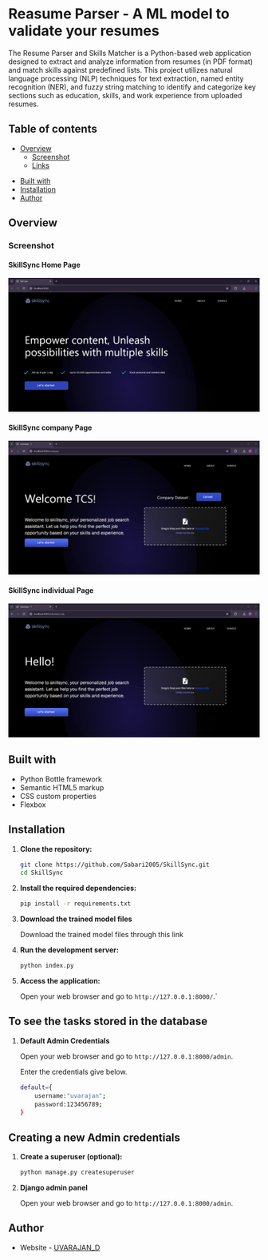 # Reasume Parser - A ML model to validate your resumes

The Resume Parser and Skills Matcher is a Python-based web application designed to extract and analyze information from resumes (in PDF format) and match skills against predefined lists. This project utilizes natural language processing (NLP) techniques for text extraction, named entity recognition (NER), and fuzzy string matching to identify and categorize key sections such as education, skills, and work experience from uploaded resumes.

## Table of contents

- [Overview](#overview)
  - [Screenshot](#screenshot)
  - [Links](#links)
<!-- - [My process](#my-process) -->
  - [Built with](#built-with)
- [Installation](#installation)
  <!-- - [What I learned](#what-i-learned) -->
  <!-- - [Continued development](#continued-development) -->
  <!-- - [Useful resources](#useful-resources) -->
- [Author](#author)
<!-- - [Acknowledgments](#acknowledgments) -->

<!-- **Note: Delete this note and update the table of contents based on what sections you keep.** -->

## Overview

### Screenshot

#### SkillSync Home Page
![screenshot_mobile view](/screenshots/skillsync_screenshot1.png)
#### SkillSync company Page
![screenshot_mobile view](/screenshots/skillsync_screenshot2.png)
#### SkillSync individual Page
![screenshot_mobile view](/screenshots/skillsync_screenshot3.png)


## Built with
- Python Bottle framework
- Semantic HTML5 markup
- CSS custom properties
- Flexbox

## Installation

1. **Clone the repository:**

    ```bash
    git clone https://github.com/Sabari2005/SkillSync.git
    cd SkillSync
    ```

2. **Install the required dependencies:**

    ```bash
    pip install -r requirements.txt
    ```

3. **Download the trained model files**

    Download the trained model files through this link ` `

3. **Run the development server:**

    ```bash
    python index.py
    ```

4. **Access the application:**

    Open your web browser and go to `http://127.0.0.1:8000/`.`

## **To see the tasks stored in the database**
1. **Default Admin Credentials**
     
     Open your web browser and go to `http://127.0.0.1:8000/admin`.
     
     Enter the credentials give below.

    ```bash
    default={
        username:"uvarajan";
        password:123456789;
    }
    ```

## Creating a new Admin credentials

1. **Create a superuser (optional):**

    ```bash
    python manage.py createsuperuser
    ```

2. **Django admin panel**

    Open your web browser and go to `http://127.0.0.1:8000/admin`.

## Author

- Website - [UVARAJAN_D](https://uvarajand.github.io/uvarajan/index.html)